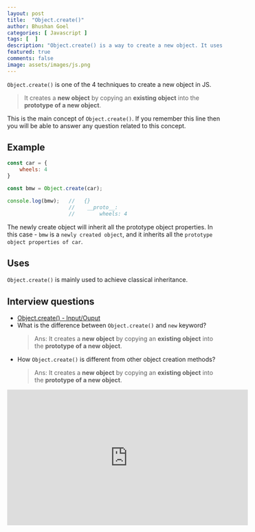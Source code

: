 ```yaml
---
layout: post
title:  "Object.create()"
author: Bhushan Goel
categories: [ Javascript ]
tags: [  ]
description: "Object.create() is a way to create a new object. It uses an existing object as the prototype of the newly created object."
featured: true
comments: false
image: assets/images/js.png
---
```


`Object.create()` is one of the 4 techniques to create a new object in JS.

> It creates a **new object** by copying an **existing object** into the **prototype of a new object**.

This is the main concept of `Object.create()`. If you remember this line then you will be able to answer any question related to this concept.


## Example

```javascript
const car = {
    wheels: 4
}

const bmw = Object.create(car);

console.log(bmw);   //   {}
                    //    __proto__:
                    //        wheels: 4
```

The newly create object will inherit all the prototype object properties. In this case - `bmw` is a `newly created object`, and it inherits all the `prototype object properties of car`.

## Uses
`Object.create()` is mainly used to achieve classical inheritance.

## Interview questions
* [Object.create() - Input/Ouput](/io-5)
* What is the difference between `Object.create()` and `new` keyword?
  > Ans: It creates a **new object** by copying an **existing object** into the **prototype of a new object**.
* How `Object.create()` is different from other object creation methods?
  > Ans:  It creates a **new object** by copying an **existing object** into the **prototype of a new object**.

<iframe width="560" height="315" src="https://www.youtube.com/embed/l8H8A2HlnsQ" title="YouTube video player" frameborder="0" allow="accelerometer; autoplay; clipboard-write; encrypted-media; gyroscope; picture-in-picture" allowfullscreen></iframe>